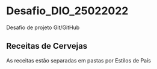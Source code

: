 # Desafio_DIO_25022022
Desafio de projeto Git/GitHub

## Receitas de Cervejas
As receitas estão separadas em pastas por Estilos de País
 
